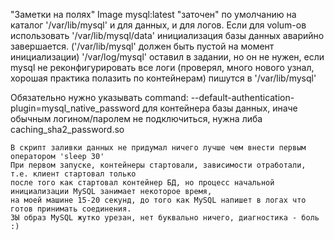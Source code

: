 "Заметки на полях"
Image mysql:latest "заточен" по умолчанию на каталог '/var/lib/mysql' и для данных, и для логов. 
Если для volum-ов использовать '/var/lib/mysql/data' инициализация базы данных аварийно завершается. 
('/var/lib/mysql' должен быть пустой на момент инициализации)
'/var/log/mysql' оставил в задании, но он не нужен, если mysql не реконфигурировать 
все логи (проверял, много нового узнал, хорошая практика полазить по контейнерам) 
пишутся в '/var/lib/mysql'

Обязательно нужно указывать 
	command: --default-authentication-plugin=mysql_native_password
	для контейнера базы данных, иначе обычным логином/паролем не подключиться, 
	нужна либа caching_sha2_password.so

	В скрипт заливки данных не придумал ничего лучше чем внести первым оператором 'sleep 30'
	При первом запуске, контейнеры стартовали, зависимости отработали, т.е. клиент стартовал только 
	после того как стартовал контейнер БД, но процесс начальной инициализации MySQL занимает некоторое время, 
	на моей машине 15-20 секунд, до того как MySQL напишет в логах что готов принимать соединения.
	ЗЫ образ MySQL жутко урезан, нет буквально ничего, диагностика - боль :)


